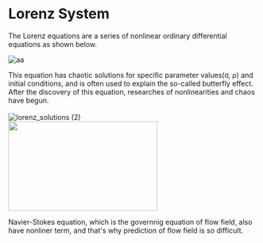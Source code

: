 # Lorenz System

The Lorenz equations are a series of nonlinear ordinary differential equations as shown below.

![aa](https://github.com/user-attachments/assets/9d05f1d7-a835-4398-966c-582c208bac43)

This equation has chaotic solutions for specific parameter values(σ, ρ) and initial conditions, and is often used to explain the so-called butterfly effect. 
After the discovery of this equation, researches of nonlinearities and chaos have begun. <br>
<br>
![lorenz_solutions (2)](https://github.com/user-attachments/assets/0364bfab-1edd-434d-8288-2a03eb0c68a6)
<br>
<img src="https://github.com/user-attachments/assets/88fbbabe-6ff8-4f47-836c-402da4a17dc5" width="300" height="180"/>

Navier-Stokes equation, which is the governnig equation of flow field, also have nonliner term, and that's why prediction of flow field is so difficult.


